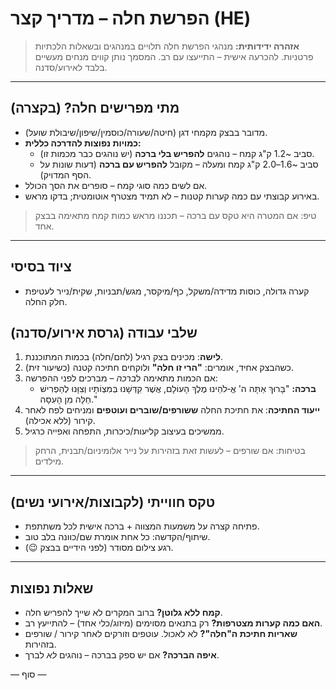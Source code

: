 # הפרשת חלה – מדריך קצר (HE)

> **אזהרה ידידותית:** מנהגי הפרשת חלה תלויים במנהגים ובשאלות הלכתיות פרטניות.
> להכרעה אישית – התייעצו עם רב. המסמך נותן קווים מנחים מעשיים בלבד לאירוע/סדנה.

---

## מתי מפרישים חלה? (בקצרה)
- מדובר בבצק מקמחי דגן (חיטה/שעורה/כוסמין/שיפון/שיבולת שועל).
- **כמויות נפוצות להדרכה כללית:**
  - סביב ~1.2 ק"ג קמח – נוהגים **להפריש בלי ברכה** (יש נוהגים כבר מכמות זו).
  - סביב ~1.6–2.0 ק"ג קמח ומעלה – מקובל **להפריש עם ברכה** (דעות שונות על הסף המדויק).
- אם לשים כמה סוגי קמח – סופרים את הסך הכולל.
- באירוע קבוצתי עם כמה קערות קטנות – לא תמיד מצטרף אוטומטית; בדקו מראש.

> טיפ: אם המטרה היא טקס עם ברכה – תכננו מראש כמות קמח מתאימה בבצק אחד.

---

## ציוד בסיסי
- קערה גדולה, כוסות מדידה/משקל, כף/מיקסר, מגש/תבניות, שקית/נייר לעטיפת חלק החלה.

## שלבי עבודה (גרסת אירוע/סדנה)
1. **לישה**: מכינים בצק רגיל (לחם/חלה) בכמות המתוכננת.
2. כשהבצק אחיד, אומרים: **"הרי זו חלה"** ולוקחים חתיכה קטנה (כשיעור זית).
3. אם הכמות מתאימה ל*ברכה* – מברכים לפני ההפרשה:
   - **ברכה:** "בָּרוּךְ אַתָּה ה' אֱ‑לֹהֵינוּ מֶלֶךְ הָעוֹלָם, אֲשֶׁר קִדְּשָׁנוּ בְּמִצְוֹתָיו וְצִוָּנוּ לְהַפְרִישׁ חַלָּה מִן הָעִסָּה."
4. **ייעוד החתיכה**: את חתיכת החלה **ששורפים/שוברים ועוטפים** ומניחים לפח לאחר קירור (ללא אכילה).
5. ממשיכים בעיצוב קליעות/כיכרות, התפחה ואפייה כרגיל.

> בטיחות: אם שורפים – לעשות זאת בזהירות על נייר אלומיניום/תבנית, הרחק מילדים.

---

## טקס חווייתי (לקבוצות/אירועי נשים)
- פתיחה קצרה על משמעות המצווה + ברכה אישית לכל משתתפת.
- שיתוף/הקדשה: כל אחת אומרת שם/כוונה בלב טוב.
- רגע צילום מסודר (לפני הידיים בבצק 😉).

---

## שאלות נפוצות
- **קמח ללא גלוטן?** ברוב המקרים לא שייך להפריש חלה.
- **האם כמה קערות מצטרפות?** רק בתנאים מסוימים (מיזוג/כלי אחד) – להתייעץ רב.
- **שאריות חתיכת ה"חלה"?** לא לאכול. עוטפים וזורקים לאחר קירור / שורפים בזהירות.
- **איפה הברכה?** אם יש ספק בברכה – נוהגים *לא* לברך.

— סוף —

